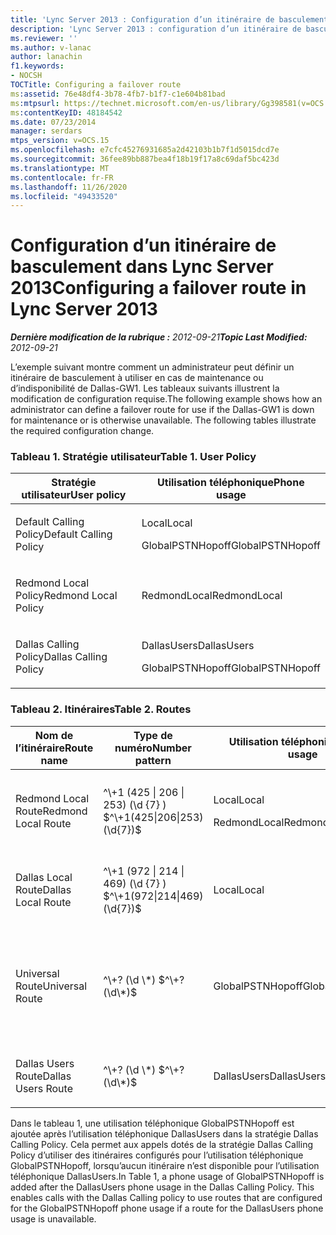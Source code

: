 ```yaml
---
title: 'Lync Server 2013 : Configuration d’un itinéraire de basculement'
description: 'Lync Server 2013 : configuration d’un itinéraire de basculement.'
ms.reviewer: ''
ms.author: v-lanac
author: lanachin
f1.keywords:
- NOCSH
TOCTitle: Configuring a failover route
ms:assetid: 76e48df4-3b78-4fb7-b1f7-c1e604b81bad
ms:mtpsurl: https://technet.microsoft.com/en-us/library/Gg398581(v=OCS.15)
ms:contentKeyID: 48184542
ms.date: 07/23/2014
manager: serdars
mtps_version: v=OCS.15
ms.openlocfilehash: e7cfc45276931685a2d42103b1b7f1d5015dcd7e
ms.sourcegitcommit: 36fee89bb887bea4f18b19f17a8c69daf5bc423d
ms.translationtype: MT
ms.contentlocale: fr-FR
ms.lasthandoff: 11/26/2020
ms.locfileid: "49433520"
---
```

# <a name="configuring-a-failover-route-in-lync-server-2013"></a><span data-ttu-id="d7976-103">Configuration d’un itinéraire de basculement dans Lync Server 2013</span><span class="sxs-lookup"><span data-stu-id="d7976-103">Configuring a failover route in Lync Server 2013</span></span>

<div data-xmlns="http://www.w3.org/1999/xhtml">

<div class="topic" data-xmlns="http://www.w3.org/1999/xhtml" data-msxsl="urn:schemas-microsoft-com:xslt" data-cs="https://msdn.microsoft.com/">

<div data-asp="https://msdn2.microsoft.com/asp">



</div>

<div id="mainSection">

<div id="mainBody"><span data-ttu-id="d7976-104">

<span> </span></span><span class="sxs-lookup"><span data-stu-id="d7976-104">

<span> </span></span></span>

<span data-ttu-id="d7976-105">_**Dernière modification de la rubrique :** 2012-09-21_</span><span class="sxs-lookup"><span data-stu-id="d7976-105">_**Topic Last Modified:** 2012-09-21_</span></span>

<span data-ttu-id="d7976-p101">L’exemple suivant montre comment un administrateur peut définir un itinéraire de basculement à utiliser en cas de maintenance ou d’indisponibilité de Dallas-GW1. Les tableaux suivants illustrent la modification de configuration requise.</span><span class="sxs-lookup"><span data-stu-id="d7976-p101">The following example shows how an administrator can define a failover route for use if the Dallas-GW1 is down for maintenance or is otherwise unavailable. The following tables illustrate the required configuration change.</span></span>

### <a name="table-1-user-policy"></a><span data-ttu-id="d7976-p102">Tableau 1. Stratégie utilisateur</span><span class="sxs-lookup"><span data-stu-id="d7976-p102">Table 1. User Policy</span></span>

<table>
<colgroup>
<col style="width: 50%" />
<col style="width: 50%" />
</colgroup>
<thead>
<tr class="header">
<th><span data-ttu-id="d7976-110">Stratégie utilisateur</span><span class="sxs-lookup"><span data-stu-id="d7976-110">User policy</span></span></th>
<th><span data-ttu-id="d7976-111">Utilisation téléphonique</span><span class="sxs-lookup"><span data-stu-id="d7976-111">Phone usage</span></span></th>
</tr>
</thead>
<tbody>
<tr class="odd">
<td><p><span data-ttu-id="d7976-112">Default Calling Policy</span><span class="sxs-lookup"><span data-stu-id="d7976-112">Default Calling Policy</span></span></p></td>
<td><p><span data-ttu-id="d7976-113">Local</span><span class="sxs-lookup"><span data-stu-id="d7976-113">Local</span></span></p>
<p><span data-ttu-id="d7976-114">GlobalPSTNHopoff</span><span class="sxs-lookup"><span data-stu-id="d7976-114">GlobalPSTNHopoff</span></span></p></td>
</tr>
<tr class="even">
<td><p><span data-ttu-id="d7976-115">Redmond Local Policy</span><span class="sxs-lookup"><span data-stu-id="d7976-115">Redmond Local Policy</span></span></p></td>
<td><p><span data-ttu-id="d7976-116">RedmondLocal</span><span class="sxs-lookup"><span data-stu-id="d7976-116">RedmondLocal</span></span></p></td>
</tr>
<tr class="odd">
<td><p><span data-ttu-id="d7976-117">Dallas Calling Policy</span><span class="sxs-lookup"><span data-stu-id="d7976-117">Dallas Calling Policy</span></span></p></td>
<td><p><span data-ttu-id="d7976-118">DallasUsers</span><span class="sxs-lookup"><span data-stu-id="d7976-118">DallasUsers</span></span></p>
<p><span data-ttu-id="d7976-119">GlobalPSTNHopoff</span><span class="sxs-lookup"><span data-stu-id="d7976-119">GlobalPSTNHopoff</span></span></p></td>
</tr>
</tbody>
</table>


### <a name="table-2-routes"></a><span data-ttu-id="d7976-p103">Tableau 2. Itinéraires</span><span class="sxs-lookup"><span data-stu-id="d7976-p103">Table 2. Routes</span></span>

<table>
<colgroup>
<col style="width: 20%" />
<col style="width: 20%" />
<col style="width: 20%" />
<col style="width: 20%" />
<col style="width: 20%" />
</colgroup>
<thead>
<tr class="header">
<th><span data-ttu-id="d7976-122">Nom de l’itinéraire</span><span class="sxs-lookup"><span data-stu-id="d7976-122">Route name</span></span></th>
<th><span data-ttu-id="d7976-123">Type de numéro</span><span class="sxs-lookup"><span data-stu-id="d7976-123">Number pattern</span></span></th>
<th><span data-ttu-id="d7976-124">Utilisation téléphonique</span><span class="sxs-lookup"><span data-stu-id="d7976-124">Phone usage</span></span></th>
<th><span data-ttu-id="d7976-125">Jonction</span><span class="sxs-lookup"><span data-stu-id="d7976-125">Trunk</span></span></th>
<th><span data-ttu-id="d7976-126">Passerelle</span><span class="sxs-lookup"><span data-stu-id="d7976-126">Gateway</span></span></th>
</tr>
</thead>
<tbody>
<tr class="odd">
<td><p><span data-ttu-id="d7976-127">Redmond Local Route</span><span class="sxs-lookup"><span data-stu-id="d7976-127">Redmond Local Route</span></span></p></td>
<td><p><span data-ttu-id="d7976-128">^\+1 (425 | 206 | 253) (\d {7} ) $</span><span class="sxs-lookup"><span data-stu-id="d7976-128">^\+1(425|206|253)(\d{7})$</span></span></p></td>
<td><p><span data-ttu-id="d7976-129">Local</span><span class="sxs-lookup"><span data-stu-id="d7976-129">Local</span></span></p>
<p><span data-ttu-id="d7976-130">RedmondLocal</span><span class="sxs-lookup"><span data-stu-id="d7976-130">RedmondLocal</span></span></p></td>
<td><p><span data-ttu-id="d7976-131">Trunk1</span><span class="sxs-lookup"><span data-stu-id="d7976-131">Trunk1</span></span></p>
<p><span data-ttu-id="d7976-132">Trunk2</span><span class="sxs-lookup"><span data-stu-id="d7976-132">Trunk2</span></span></p></td>
<td><p><span data-ttu-id="d7976-133">Red-GW1</span><span class="sxs-lookup"><span data-stu-id="d7976-133">Red-GW1</span></span></p>
<p><span data-ttu-id="d7976-134">Red-GW2</span><span class="sxs-lookup"><span data-stu-id="d7976-134">Red-GW2</span></span></p></td>
</tr>
<tr class="even">
<td><p><span data-ttu-id="d7976-135">Dallas Local Route</span><span class="sxs-lookup"><span data-stu-id="d7976-135">Dallas Local Route</span></span></p></td>
<td><p><span data-ttu-id="d7976-136">^\+1 (972 | 214 | 469) (\d {7} ) $</span><span class="sxs-lookup"><span data-stu-id="d7976-136">^\+1(972|214|469)(\d{7})$</span></span></p></td>
<td><p><span data-ttu-id="d7976-137">Local</span><span class="sxs-lookup"><span data-stu-id="d7976-137">Local</span></span></p></td>
<td><p><span data-ttu-id="d7976-138">Trunk3</span><span class="sxs-lookup"><span data-stu-id="d7976-138">Trunk3</span></span></p></td>
<td><p><span data-ttu-id="d7976-139">Dallas-GW1</span><span class="sxs-lookup"><span data-stu-id="d7976-139">Dallas-GW1</span></span></p></td>
</tr>
<tr class="odd">
<td><p><span data-ttu-id="d7976-140">Universal Route</span><span class="sxs-lookup"><span data-stu-id="d7976-140">Universal Route</span></span></p></td>
<td><p><span data-ttu-id="d7976-141">^\+? (\d \*) $</span><span class="sxs-lookup"><span data-stu-id="d7976-141">^\+?(\d\*)$</span></span></p></td>
<td><p><span data-ttu-id="d7976-142">GlobalPSTNHopoff</span><span class="sxs-lookup"><span data-stu-id="d7976-142">GlobalPSTNHopoff</span></span></p></td>
<td><p><span data-ttu-id="d7976-143">Trunk1</span><span class="sxs-lookup"><span data-stu-id="d7976-143">Trunk1</span></span></p>
<p><span data-ttu-id="d7976-144">Trunk2</span><span class="sxs-lookup"><span data-stu-id="d7976-144">Trunk2</span></span></p>
<p><span data-ttu-id="d7976-145">Trunk3</span><span class="sxs-lookup"><span data-stu-id="d7976-145">Trunk3</span></span></p></td>
<td><p><span data-ttu-id="d7976-146">Red-GW1</span><span class="sxs-lookup"><span data-stu-id="d7976-146">Red-GW1</span></span></p>
<p><span data-ttu-id="d7976-147">Red-GW2</span><span class="sxs-lookup"><span data-stu-id="d7976-147">Red-GW2</span></span></p>
<p><span data-ttu-id="d7976-148">Dallas-GW1</span><span class="sxs-lookup"><span data-stu-id="d7976-148">Dallas-GW1</span></span></p></td>
</tr>
<tr class="even">
<td><p><span data-ttu-id="d7976-149">Dallas Users Route</span><span class="sxs-lookup"><span data-stu-id="d7976-149">Dallas Users Route</span></span></p></td>
<td><p><span data-ttu-id="d7976-150">^\+? (\d \*) $</span><span class="sxs-lookup"><span data-stu-id="d7976-150">^\+?(\d\*)$</span></span></p></td>
<td><p><span data-ttu-id="d7976-151">DallasUsers</span><span class="sxs-lookup"><span data-stu-id="d7976-151">DallasUsers</span></span></p></td>
<td><p><span data-ttu-id="d7976-152">Trunk3</span><span class="sxs-lookup"><span data-stu-id="d7976-152">Trunk3</span></span></p></td>
<td><p><span data-ttu-id="d7976-153">Dallas-GW1</span><span class="sxs-lookup"><span data-stu-id="d7976-153">Dallas-GW1</span></span></p></td>
</tr>
</tbody>
</table>


<span data-ttu-id="d7976-p104">Dans le tableau 1, une utilisation téléphonique GlobalPSTNHopoff est ajoutée après l’utilisation téléphonique DallasUsers dans la stratégie Dallas Calling Policy. Cela permet aux appels dotés de la stratégie Dallas Calling Policy d’utiliser des itinéraires configurés pour l’utilisation téléphonique GlobalPSTNHopoff, lorsqu’aucun itinéraire n’est disponible pour l’utilisation téléphonique DallasUsers.</span><span class="sxs-lookup"><span data-stu-id="d7976-p104">In Table 1, a phone usage of GlobalPSTNHopoff is added after the DallasUsers phone usage in the Dallas Calling Policy. This enables calls with the Dallas Calling policy to use routes that are configured for the GlobalPSTNHopoff phone usage if a route for the DallasUsers phone usage is unavailable.</span></span>

<span data-ttu-id="d7976-156"></div>

<span> </span>

</div>

</div>

</span><span class="sxs-lookup"><span data-stu-id="d7976-156"></div>

<span> </span>

</div>

</div>

</span></span></div>

